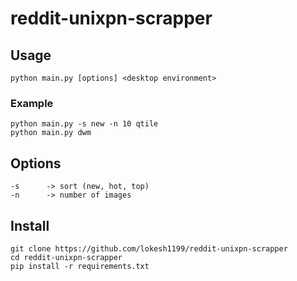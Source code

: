 # reddit-unixpn-scrapper

## Usage

```
python main.py [options] <desktop environment>
```

### Example

```
python main.py -s new -n 10 qtile
python main.py dwm
```

## Options

```
-s		-> sort (new, hot, top)
-n		-> number of images
```

## Install

```
git clone https://github.com/lokesh1199/reddit-unixpn-scrapper
cd reddit-unixpn-scrapper
pip install -r requirements.txt
```
